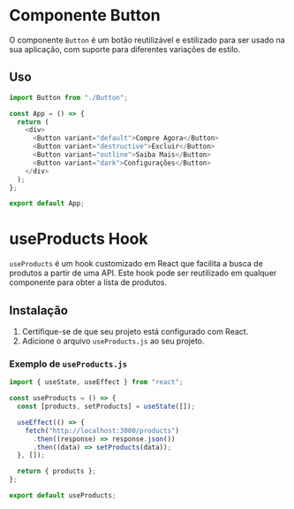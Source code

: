 # Componente Button

O componente `Button` é um botão reutilizável e estilizado para ser usado na sua aplicação, com suporte para diferentes variações de estilo.

## Uso

```javascript
import Button from "./Button";

const App = () => {
  return (
    <div>
      <Button variant="default">Compre Agora</Button>
      <Button variant="destructive">Excluir</Button>
      <Button variant="outline">Saiba Mais</Button>
      <Button variant="dark">Configurações</Button>
    </div>
  );
};

export default App;
```

# useProducts Hook

`useProducts` é um hook customizado em React que facilita a busca de produtos a partir de uma API. Este hook pode ser reutilizado em qualquer componente para obter a lista de produtos.

## Instalação

1. Certifique-se de que seu projeto está configurado com React.
2. Adicione o arquivo `useProducts.js` ao seu projeto.

### Exemplo de `useProducts.js`

```javascript
import { useState, useEffect } from "react";

const useProducts = () => {
  const [products, setProducts] = useState([]);

  useEffect(() => {
    fetch("http://localhost:3000/products")
      .then((response) => response.json())
      .then((data) => setProducts(data));
  }, []);

  return { products };
};

export default useProducts;
```
